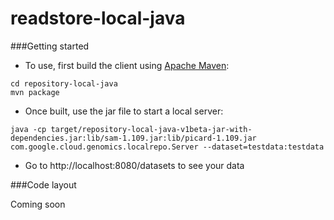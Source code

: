 readstore-local-java
==============

###Getting started
* To use, first build the client using <a href="http://maven.apache.org/download.cgi">Apache Maven</a>:

```
cd repository-local-java
mvn package
```

* Once built, use the jar file to start a local server:
```
java -cp target/repository-local-java-v1beta-jar-with-dependencies.jar:lib/sam-1.109.jar:lib/picard-1.109.jar com.google.cloud.genomics.localrepo.Server --dataset=testdata:testdata
```

* Go to http://localhost:8080/datasets to see your data


###Code layout

Coming soon